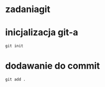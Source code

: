 # zadaniagit


# inicjalizacja git-a
```cli 
git init
```

# dodawanie do commit 
```cli
git add .
```
